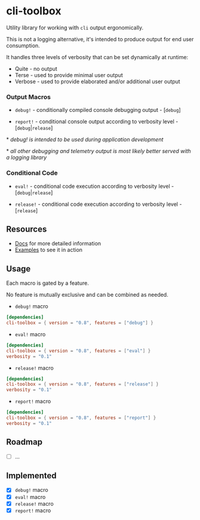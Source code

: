 # cli-toolbox
Utility library for working with ```cli``` output ergonomically.

This is not a logging alternative, it's intended to produce output for end user consumption.

It handles three levels of verbosity that can be set dynamically at runtime:

* Quite - no output
* Terse - used to provide minimal user output
* Verbose - used to provide elaborated and/or additional user output

### Output Macros

* `debug!` - conditionally compiled console debugging output - [`debug`]

* `report!` - conditional console output according to verbosity level - [`debug`|`release`]

\* _debug! is intended to be used during application development_

\* _all other debugging and telemetry output is most likely better served with a logging library_

### Conditional Code

* `eval!` - conditional code execution according to verbosity level - [`debug`|`release`]

* `release!` - conditional code execution according to verbosity level - [`release`]

## Resources
* [Docs](https://docs.rs/cli-toolbox/0.8.0/cli_toolbox/) for more detailed information
* [Examples](https://github.com/Nejat/cli-toolbox-rs/tree/v0.8.0/examples) to see it in action

## Usage

Each macro is gated by a feature.

No feature is mutually exclusive and can be combined as needed.

* `debug!` macro

```toml
[dependencies]
cli-toolbox = { version = "0.8", features = ["debug"] }
```

* `eval!` macro

```toml
[dependencies]
cli-toolbox = { version = "0.8", features = ["eval"] }
verbosity = "0.1"
```

* `release!` macro

```toml
[dependencies]
cli-toolbox = { version = "0.8", features = ["release"] }
verbosity = "0.1"
```

* `report!` macro

```toml
[dependencies]
cli-toolbox = { version = "0.8", features = ["report"] }
verbosity = "0.1"
```

## Roadmap

* [ ] ...

## Implemented
* [x] ```debug!``` macro
* [x] ```eval!``` macro
* [x] ```release!``` macro
* [x] ```report!``` macro
